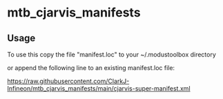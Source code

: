# mtb_cjarvis_manifests

## Usage
To use this copy the file "manifest.loc" to your ~/.modustoolbox directory

or append the following line to an existing manifest.loc file:

https://raw.githubusercontent.com/ClarkJ-Infineon/mtb_cjarvis_manifests/main/cjarvis-super-manifest.xml
